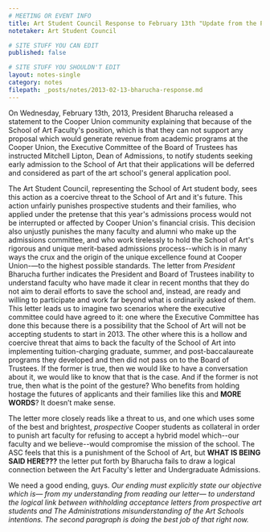 ```yaml
---
# MEETING OR EVENT INFO
title: Art Student Council Response to February 13th "Update from the President"
notetaker: Art Student Council

# SITE STUFF YOU CAN EDIT
published: false

# SITE STUFF YOU SHOULDN'T EDIT
layout: notes-single
category: notes
filepath: _posts/notes/2013-02-13-bharucha-response.md
---
```


On Wednesday, February 13th, 2013, President Bharucha released a statement to the Cooper Union community explaining that because of the School of Art Faculty's position, which is that they can not support any proposal which would generate revenue from academic programs at the Cooper Union, the Executive Committee of the Board of Trustees has instructed Mitchell Lipton, Dean of Admissions, to notify students seeking early admission to the School of Art that their applications will be deferred and considered as part of the art school's general application pool.

The Art Student Council, representing the School of Art student body, sees this action as a coercive threat to the School of Art and it's future. This action unfairly punishes prospective students and their families, who applied under the pretense that this year's admissions process would not be interrupted or affected by Cooper Union's financial crisis. This decision also unjustly punishes the many faculty and alumni who make up the admissions committee, and who work tirelessly to hold the School of Art's rigorous and unique merit-based admissions process--which is in many ways the crux and the origin of the unique excellence found at Cooper Union-—to the highest possible standards. The letter from *President* Bharucha further indicates the President and Board of Trustees inability to understand faculty who have made it clear in recent months that they do not aim to derail efforts to save the school and, instead, are ready and willing to participate and work far beyond what is ordinarily asked of them.
	This letter leads us to imagine two scenarios where the executive committee could have agreed to it: one where the Executive Committee has done this because there is a possibility that the School of Art will not be accepting students to start in 2013. The other where this is a hollow and coercive threat that aims to back the faculty of the School of Art into implementing tuition-charging graduate, summer, and post-baccalaureate programs they developed and then did not pass on to the Board of Trustees. If the former is true, then we would like to have a conversation about it, we would like to know that that is the case. And if the former is not true, then what is the point of the gesture? Who benefits from holding hostage the futures of applicants and their families like this and ______MORE WORDS______? It doesn’t make sense.

The letter more closely reads like a threat to us, and one which uses some of the best and brightest, *prospective* Cooper students as collateral in order to punish art faculty for refusing to accept a hybrid model which--our faculty and we believe--would  compromise the mission of the school. The ASC feels that this is a punishment of the School of Art, but **WHAT IS BEING SAID HERE???** the letter put forth by Bharucha fails to draw a logical connection between the Art Faculty's letter and Undergraduate Admissions. 

We need a good ending, guys. *Our ending must explicitly state our objective which is— from my understanding from reading our letter— to understand the logical link between withholding acceptance letters from prospective art students and The Administrations misunderstanding of the Art Schools intentions. The second paragraph is doing the best job of that right now.*